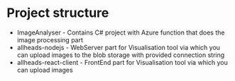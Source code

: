 # Project structure

* ImageAnalyser - Contains C# project with Azure function that does the image processing part
* allheads-nodejs - WebServer part for Visualisation tool via which you can upload images to the blob storage with provided connection string
* allheads-react-client - FrontEnd part for Visualisation tool via which you can upload images 